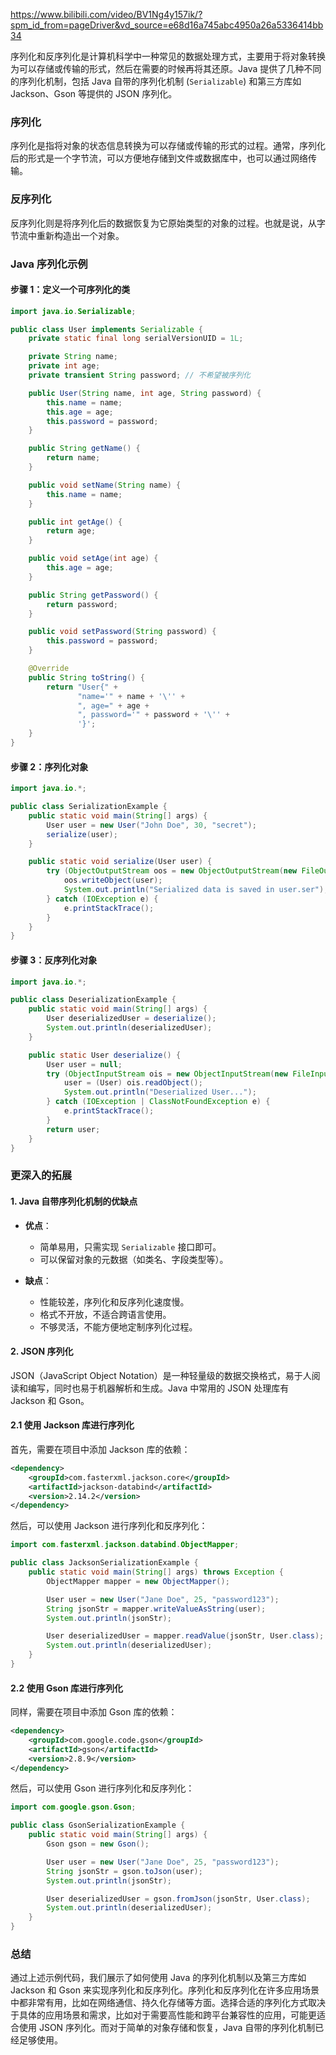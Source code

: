 https://www.bilibili.com/video/BV1Ng4y157ik/?spm_id_from=pageDriver&vd_source=e68d16a745abc4950a26a5336414bb34

序列化和反序列化是计算机科学中一种常见的数据处理方式，主要用于将对象转换为可以存储或传输的形式，然后在需要的时候再将其还原。Java 提供了几种不同的序列化机制，包括 Java 自带的序列化机制 (`Serializable`) 和第三方库如 Jackson、Gson 等提供的 JSON 序列化。

### 序列化

序列化是指将对象的状态信息转换为可以存储或传输的形式的过程。通常，序列化后的形式是一个字节流，可以方便地存储到文件或数据库中，也可以通过网络传输。

### 反序列化

反序列化则是将序列化后的数据恢复为它原始类型的对象的过程。也就是说，从字节流中重新构造出一个对象。

### Java 序列化示例

#### 步骤 1：定义一个可序列化的类

```java
import java.io.Serializable;

public class User implements Serializable {
    private static final long serialVersionUID = 1L;

    private String name;
    private int age;
    private transient String password; // 不希望被序列化

    public User(String name, int age, String password) {
        this.name = name;
        this.age = age;
        this.password = password;
    }

    public String getName() {
        return name;
    }

    public void setName(String name) {
        this.name = name;
    }

    public int getAge() {
        return age;
    }

    public void setAge(int age) {
        this.age = age;
    }

    public String getPassword() {
        return password;
    }

    public void setPassword(String password) {
        this.password = password;
    }

    @Override
    public String toString() {
        return "User{" +
               "name='" + name + '\'' +
               ", age=" + age +
               ", password='" + password + '\'' +
               '}';
    }
}
```

#### 步骤 2：序列化对象

```java
import java.io.*;

public class SerializationExample {
    public static void main(String[] args) {
        User user = new User("John Doe", 30, "secret");
        serialize(user);
    }

    public static void serialize(User user) {
        try (ObjectOutputStream oos = new ObjectOutputStream(new FileOutputStream("user.ser"))) {
            oos.writeObject(user);
            System.out.println("Serialized data is saved in user.ser");
        } catch (IOException e) {
            e.printStackTrace();
        }
    }
}
```

#### 步骤 3：反序列化对象

```java
import java.io.*;

public class DeserializationExample {
    public static void main(String[] args) {
        User deserializedUser = deserialize();
        System.out.println(deserializedUser);
    }

    public static User deserialize() {
        User user = null;
        try (ObjectInputStream ois = new ObjectInputStream(new FileInputStream("user.ser"))) {
            user = (User) ois.readObject();
            System.out.println("Deserialized User...");
        } catch (IOException | ClassNotFoundException e) {
            e.printStackTrace();
        }
        return user;
    }
}
```

### 更深入的拓展

#### 1. Java 自带序列化机制的优缺点

- **优点**：

  - 简单易用，只需实现 `Serializable` 接口即可。
  - 可以保留对象的元数据（如类名、字段类型等）。

- **缺点**：
  - 性能较差，序列化和反序列化速度慢。
  - 格式不开放，不适合跨语言使用。
  - 不够灵活，不能方便地定制序列化过程。

#### 2. JSON 序列化

JSON（JavaScript Object Notation）是一种轻量级的数据交换格式，易于人阅读和编写，同时也易于机器解析和生成。Java 中常用的 JSON 处理库有 Jackson 和 Gson。

#### 2.1 使用 Jackson 库进行序列化

首先，需要在项目中添加 Jackson 库的依赖：

```xml
<dependency>
    <groupId>com.fasterxml.jackson.core</groupId>
    <artifactId>jackson-databind</artifactId>
    <version>2.14.2</version>
</dependency>
```

然后，可以使用 Jackson 进行序列化和反序列化：

```java
import com.fasterxml.jackson.databind.ObjectMapper;

public class JacksonSerializationExample {
    public static void main(String[] args) throws Exception {
        ObjectMapper mapper = new ObjectMapper();

        User user = new User("Jane Doe", 25, "password123");
        String jsonStr = mapper.writeValueAsString(user);
        System.out.println(jsonStr);

        User deserializedUser = mapper.readValue(jsonStr, User.class);
        System.out.println(deserializedUser);
    }
}
```

#### 2.2 使用 Gson 库进行序列化

同样，需要在项目中添加 Gson 库的依赖：

```xml
<dependency>
    <groupId>com.google.code.gson</groupId>
    <artifactId>gson</artifactId>
    <version>2.8.9</version>
</dependency>
```

然后，可以使用 Gson 进行序列化和反序列化：

```java
import com.google.gson.Gson;

public class GsonSerializationExample {
    public static void main(String[] args) {
        Gson gson = new Gson();

        User user = new User("Jane Doe", 25, "password123");
        String jsonStr = gson.toJson(user);
        System.out.println(jsonStr);

        User deserializedUser = gson.fromJson(jsonStr, User.class);
        System.out.println(deserializedUser);
    }
}
```

### 总结

通过上述示例代码，我们展示了如何使用 Java 的序列化机制以及第三方库如 Jackson 和 Gson 来实现序列化和反序列化。序列化和反序列化在许多应用场景中都非常有用，比如在网络通信、持久化存储等方面。选择合适的序列化方式取决于具体的应用场景和需求，比如对于需要高性能和跨平台兼容性的应用，可能更适合使用 JSON 序列化。而对于简单的对象存储和恢复，Java 自带的序列化机制已经足够使用。

